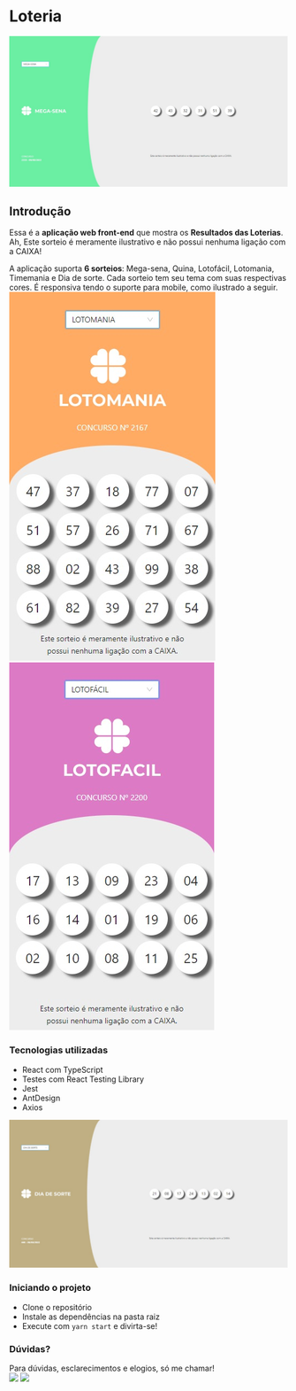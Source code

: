 

# Loteria

![Tela principal](./telas/tela1.jpeg)
## Introdução


Essa é a **aplicação web front-end** que mostra os **Resultados das Loterias**. Ah,  Este sorteio é meramente ilustrativo e não possui nenhuma ligação com a CAIXA!


A aplicação suporta **6 sorteios**: Mega-sena, Quina, Lotofácil, Lotomania, Timemania e Dia de sorte. 
Cada sorteio tem seu tema com suas respectivas cores. É responsiva tendo o suporte para mobile, como ilustrado a seguir.<br>
![Tela mobile](./telas/tela3.jpeg) ![Tela mobile](./telas/tela4.jpeg)
<br>

### Tecnologias utilizadas

- React com TypeScript
- Testes com React Testing Library
- Jest
- AntDesign
- Axios

![Tela desktop](./telas/tela2.jpeg)

### Iniciando o projeto

- Clone o repositório
- Instale as dependências na pasta raiz 
- Execute com `yarn start` e divirta-se!

### Dúvidas?

Para dúvidas, esclarecimentos e elogios, só me chamar!
<br>
 <a href = "mailto:palomacalado@yahoo.com.br"><img src="https://img.shields.io/badge/-Gmail-%23333?style=for-the-badge&logo=gmail&logoColor=white" target="_blank"></a>
  <a href="https://www.linkedin.com/in/palomacalado" target="_blank"><img src="https://img.shields.io/badge/-LinkedIn-%230077B5?style=for-the-badge&logo=linkedin&logoColor=white" target="_blank"></a> 


<br>


